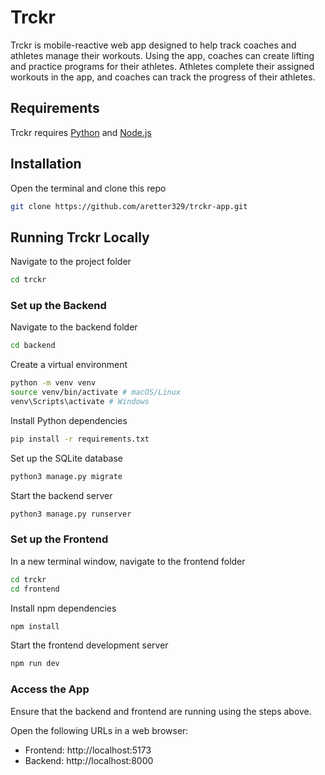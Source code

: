 # Trckr 

Trckr is mobile-reactive web app designed to help track coaches and athletes manage their workouts. Using the app, coaches can create lifting and practice programs for their athletes. Athletes complete their assigned workouts in the app, and coaches can track the progress of their athletes. 

## Requirements 

Trckr requires [Python](https://www.python.org/downloads/) and [Node.js](https://nodejs.org/en)

## Installation


Open the terminal and clone this repo
```bash 
git clone https://github.com/aretter329/trckr-app.git
```

## Running Trckr Locally

Navigate to the project folder 
```bash 
cd trckr
```

### Set up the Backend 

Navigate to the backend folder 
```bash 
cd backend 
```

Create a virtual environment
```bash 
python -m venv venv 
source venv/bin/activate # macOS/Linux
venv\Scripts\activate # Windows
```

Install Python dependencies 
```bash 
pip install -r requirements.txt 
```

Set up the SQLite database
```bash 
python3 manage.py migrate
```

Start the backend server 
```bash
python3 manage.py runserver
```

### Set up the Frontend

In a new terminal window, navigate to the frontend folder 
```bash 
cd trckr
cd frontend
```

Install npm dependencies 
```bash 
npm install
```

Start the frontend development server
```bash 
npm run dev
```

### Access the App
Ensure that the backend and frontend are running using the steps above. 

Open the following URLs in a web browser: 
- Frontend: http://localhost:5173
- Backend: http://localhost:8000











